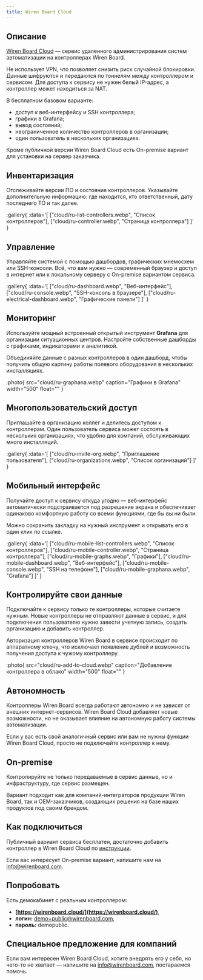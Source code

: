 ```yaml
---
title: Wiren Board Cloud
---
```


## Описание  
[Wiren Board Cloud](https://wirenboard.cloud/) — сервис удаленного администрирования систем автоматизации на контроллерах Wiren Board.  

Не использует VPN, что позволяет снизить риск случайной блокировки. Данные шифруются и передаются по тоннелям между контроллером и сервисом. Для доступа к сервису не нужен белый IP-адрес, а контроллер может находиться за NAT.  

В бесплатном базовом варианте:  
- доступ к веб-интерфейсу и SSH контроллера;
- графики в Grafana;
- вывод состояний;
- неограниченное количество контроллеров в организации;
- один пользователь в нескольких организациях.

Кроме публичной версии Wiren Board Cloud есть On-premise вариант для установки на сервер заказчика.  

## Инвентаризация  
Отслеживайте версии ПО и состояние контроллеров. Указывайте дополнительную информацию: где находится, кто ответственный, дату последнего ТО и так далее.  

:gallery{
    :data='[
        ["cloud/ru-list-controllers.webp", "Список контроллеров"],
        ["cloud/ru-controller.webp", "Страница контроллера"]
    ]'
}

## Управление  
Управляйте системой с помощью дашбордов, графических мнемосхем или SSH-консоли. Всё, что вам нужно — современный браузер и доступ в интернет или к локальному серверу с On-premise вариантом сервиса.  

:gallery{
    :data='[
        ["cloud/ru-dashboard.webp", "Веб-интерфейс"],
        ["cloud/ru-console.webp", "SSH-консоль в браузере"],
        ["cloud/ru-electrical-dashboard.webp", "Графические панели"]
    ]'
}

## Мониторинг  
Используйте мощный встроенный открытый инструмент **Grafana** для организации ситуационных центров. Настройте собственные дашборды с графиками, индикаторами и аналитикой.  

Объединяйте данные с разных контроллеров в один дашборд, чтобы получить общую картину работы полевого оборудования в нескольких инсталляциях.  

:photo{
    src="cloud/ru-graphana.webp"
    caption="Графики в Grafana"
    width="500"
    float=""
}

## Многопользовательский доступ  
Приглашайте в организацию коллег и делитесь доступом к контроллерам. Один пользователь сервиса может состоять в нескольких организациях, что удобно для компаний, обслуживающих много инсталляций.  

:gallery{
    :data='[
        ["cloud/ru-invite-org.webp", "Приглашение пользователя"],
        ["cloud/ru-organizations.webp", "Список организаций"]
    ]'
}

## Мобильный интерфейс  
Получайте доступ к сервису откуда угодно — веб-интерфейс автоматически подстраивается под разрешение экрана и обеспечивает одинаково комфортную работу со всеми функциями, где бы вы ни были.  

Можно сохранить закладку на нужный инструмент и открывать его в один клик по ссылке.  

:gallery{
    :data='[
        ["cloud/ru-mobile-list-controllers.webp", "Список контроллеров"],
        ["cloud/ru-mobile-controller.webp", "Страница контроллера"],
        ["cloud/ru-mobile-graphs.webp", "Графики"],
        ["cloud/ru-mobile-dashboard.webp", "Веб-интерфейс"],
        ["cloud/ru-mobile-console.webp", "SSH на телефоне"],
        ["cloud/ru-mobile-graphana.webp", "Grafana"]
    ]'
}

## Контролируйте свои данные  
Подключайте к сервису только те контроллеры, которые считаете нужным. Новые контроллеры не отправляют данные в сервис, и для подключения пользователю нужно завести учетную запись, создать организацию и добавить контроллер.  

Авторизация контроллеров Wiren Board в сервисе происходит по аппаратному ключу, что исключает появление дублей и возможность получения доступа к чужому контроллеру.  

:photo{
    src="cloud/ru-add-to-cloud.webp"
    caption="Добавление контроллера в облако"
    width="500"
    float=""
}

## Автономность  
Контроллеры Wiren Board всегда работают автономно и не зависят от внешних интернет-сервисов. Wiren Board Cloud добавляет новые возможности, но не оказывает влияние на автономную работу системы автоматизации.  

Если у вас есть свой аналогичный сервис или вам не нужны функции Wiren Board Cloud, просто не подключайте контроллер к нему.  

## On-premise  
Контролируйте не только передаваемые в сервис данные, но и инфраструктуру, где сервис размещен.  

Вариант подходит как для компаний-интеграторов продукции Wiren Board, так и OEM-заказчиков, создающих решения на базе наших продуктов под своим брендом.  

## Как подключиться  
Публичный вариант сервиса бесплатен, достаточно добавить контроллер в Wiren Board Cloud по [инструкции](https://wirenboard.com/wiki/Wiren_Board_Cloud).  

Если вас интересует On-premise вариант, напишите нам на [info@wirenboard.com](mailto:info@wirenboard.com).  

## Попробовать  
Есть демокабинет с реальным контроллером:  

- **[https://wirenboard.cloud/](https://wirenboard.cloud/)**,
- **логин:** demo+public@wirenboard.com,
- **пароль:** demopublic.

## Специальное предложение для компаний  
Если вам интересен Wiren Board Cloud, хотите внедрять его у себя, но чего-то не хватает — напишите на [info@wirenboard.com](mailto:info@wirenboard.com), постараемся помочь.
